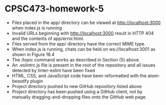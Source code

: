# CPSC473-homework-5

-   Files placed in the app/ directory can be viewed at <http://localhost:3000> when index.js is running
-   Invalid URLs beginning with <http://localhost:3000> result in HTTP 404 and the contents of app/error.html.
-   Files served from the app/ directory have the correct MIME type.
-   When index.js is running, chats can be held on ws://localhost:3001 as shown in Figure 16.4
-   The /topic command works as described in Section (5) above.
-   An .eslintrc.js file is present in the root of the repository and all issues detected by linter-eslint have been fixed
-   HTML, CSS, and JavaScript code have been reformatted with the atom-beautify plugin
-   Project directory pushed to new GitHub repository listed above
-   Project directory has been pushed using a GitHub client, not by manually dragging-and-dropping files onto the GitHub web page.

